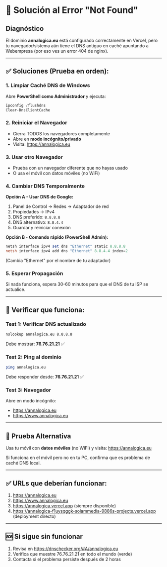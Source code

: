 # 🔧 Solución al Error "Not Found"

## Diagnóstico
El dominio **annalogica.eu** está configurado correctamente en Vercel, pero tu navegador/sistema aún tiene el DNS antiguo en caché apuntando a Webempresa (por eso ves un error 404 de nginx).

---

## ✅ Soluciones (Prueba en orden):

### 1. Limpiar Caché DNS de Windows
Abre **PowerShell como Administrador** y ejecuta:
```powershell
ipconfig /flushdns
Clear-DnsClientCache
```

### 2. Reiniciar el Navegador
- Cierra TODOS los navegadores completamente
- Abre en **modo incógnito/privado**
- Visita: https://annalogica.eu

### 3. Usar otro Navegador
- Prueba con un navegador diferente que no hayas usado
- O usa el móvil con datos móviles (no WiFi)

### 4. Cambiar DNS Temporalmente
**Opción A - Usar DNS de Google:**
1. Panel de Control → Redes → Adaptador de red
2. Propiedades → IPv4
3. DNS preferido: `8.8.8.8`
4. DNS alternativo: `8.8.4.4`
5. Guardar y reiniciar conexión

**Opción B - Comando rápido (PowerShell Admin):**
```powershell
netsh interface ipv4 set dns "Ethernet" static 8.8.8.8
netsh interface ipv4 add dns "Ethernet" 8.8.4.4 index=2
```
(Cambia "Ethernet" por el nombre de tu adaptador)

### 5. Esperar Propagación
Si nada funciona, espera 30-60 minutos para que el DNS de tu ISP se actualice.

---

## 🧪 Verificar que funciona:

### Test 1: Verificar DNS actualizado
```bash
nslookup annalogica.eu 8.8.8.8
```
Debe mostrar: **76.76.21.21** ✅

### Test 2: Ping al dominio
```bash
ping annalogica.eu
```
Debe responder desde: **76.76.21.21** ✅

### Test 3: Navegador
Abre en modo incógnito:
- https://annalogica.eu
- https://www.annalogica.eu

---

## 📱 Prueba Alternativa
Usa tu móvil con **datos móviles** (no WiFi) y visita:
https://annalogica.eu

Si funciona en el móvil pero no en tu PC, confirma que es problema de caché DNS local.

---

## ✅ URLs que deberían funcionar:
1. https://annalogica.eu
2. https://www.annalogica.eu
3. https://annalogica.vercel.app (siempre disponible)
4. https://annalogica-f1uysqggk-solammedia-9886s-projects.vercel.app (deployment directo)

---

## 🆘 Si sigue sin funcionar
1. Revisa en https://dnschecker.org/#A/annalogica.eu
2. Verifica que muestre 76.76.21.21 en todo el mundo (verde)
3. Contacta si el problema persiste después de 2 horas

